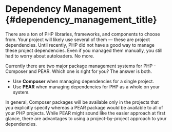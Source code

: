 # Dependency Management {#dependency_management_title}

There are a ton of PHP libraries, frameworks, and components to choose from. Your project will likely use several of them — these are project dependencies. Until recently, PHP did not have a good way to manage these project dependencies. Even if you managed them manually, you still had to worry about autoloaders. No more.

Currently there are two major package management systems for PHP - Composer and PEAR. Which one is right for you? The answer is both.

 * Use **Composer** when managing dependencies for a single project.
 * Use **PEAR** when managing dependencies for PHP as a whole on your system.

In general, Composer packages will be available only in the projects that you explicitly specify whereas a PEAR package would be available to all of your PHP projects. While PEAR might sound like the easier approach at first glance, there are advantages to using a project-by-project approach to your dependencies.
